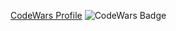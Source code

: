 [CodeWars Profile](https://www.codewars.com/users/nishink)
![CodeWars Badge](https://www.codewars.com/users/nishink/badges/large)

<!--
### Hi there 👋

**nishink/nishink** is a ✨ _special_ ✨ repository because its `README.md` (this file) appears on your GitHub profile.

Here are some ideas to get you started:

- 🔭 I’m currently working on ...
- 🌱 I’m currently learning ...
- 👯 I’m looking to collaborate on ...
- 🤔 I’m looking for help with ...
- 💬 Ask me about ...
- 📫 How to reach me: ...
- 😄 Pronouns: ...
- ⚡ Fun fact: ...
-->

